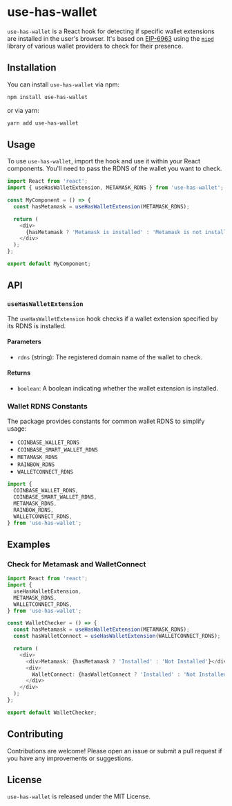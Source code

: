 # use-has-wallet

`use-has-wallet` is a React hook for detecting if specific wallet extensions are installed in the user's browser. It's based on [EIP-6963](https://eips.ethereum.org/EIPS/eip-6963) using the [`mipd`](https://github.com/wevm/mipd) library of various wallet providers to check for their presence.

## Installation

You can install `use-has-wallet` via npm:

```bash
npm install use-has-wallet
```

or via yarn:

```bash
yarn add use-has-wallet
```

## Usage

To use `use-has-wallet`, import the hook and use it within your React components. You'll need to pass the RDNS of the wallet you want to check.

```ts
import React from 'react';
import { useHasWalletExtension, METAMASK_RDNS } from 'use-has-wallet';

const MyComponent = () => {
  const hasMetamask = useHasWalletExtension(METAMASK_RDNS);

  return (
    <div>
      {hasMetamask ? 'Metamask is installed' : 'Metamask is not installed'}
    </div>
  );
};

export default MyComponent;
```

## API

### `useHasWalletExtension`

The `useHasWalletExtension` hook checks if a wallet extension specified by its RDNS is installed.

#### Parameters

- `rdns` (string): The registered domain name of the wallet to check.

#### Returns

- `boolean`: A boolean indicating whether the wallet extension is installed.

### Wallet RDNS Constants

The package provides constants for common wallet RDNS to simplify usage:

- `COINBASE_WALLET_RDNS`
- `COINBASE_SMART_WALLET_RDNS`
- `METAMASK_RDNS`
- `RAINBOW_RDNS`
- `WALLETCONNECT_RDNS`

```ts
import {
  COINBASE_WALLET_RDNS,
  COINBASE_SMART_WALLET_RDNS,
  METAMASK_RDNS,
  RAINBOW_RDNS,
  WALLETCONNECT_RDNS,
} from 'use-has-wallet';
```

## Examples

### Check for Metamask and WalletConnect

```ts
import React from 'react';
import {
  useHasWalletExtension,
  METAMASK_RDNS,
  WALLETCONNECT_RDNS,
} from 'use-has-wallet';

const WalletChecker = () => {
  const hasMetamask = useHasWalletExtension(METAMASK_RDNS);
  const hasWalletConnect = useHasWalletExtension(WALLETCONNECT_RDNS);

  return (
    <div>
      <div>Metamask: {hasMetamask ? 'Installed' : 'Not Installed'}</div>
      <div>
        WalletConnect: {hasWalletConnect ? 'Installed' : 'Not Installed'}
      </div>
    </div>
  );
};

export default WalletChecker;
```

## Contributing

Contributions are welcome! Please open an issue or submit a pull request if you have any improvements or suggestions.

## License

`use-has-wallet` is released under the MIT License.
